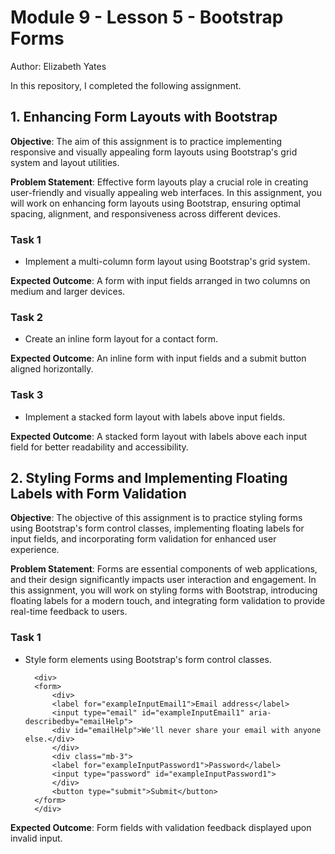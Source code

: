 # Module 9 - Lesson 5 - Bootstrap Forms
Author: Elizabeth Yates

In this repository, I completed the following assignment. 

## 1. Enhancing Form Layouts with Bootstrap

**Objective**: The aim of this assignment is to practice implementing responsive and visually appealing form layouts using Bootstrap's grid system and layout utilities.

**Problem Statement**: Effective form layouts play a crucial role in creating user-friendly and visually appealing web interfaces. In this assignment, you will work on enhancing form layouts using Bootstrap, ensuring optimal spacing, alignment, and responsiveness across different devices.

### Task 1 

- Implement a multi-column form layout using Bootstrap's grid system.

**Expected Outcome**: A form with input fields arranged in two columns on medium and larger devices.

### Task 2 

- Create an inline form layout for a contact form.

**Expected Outcome**: An inline form with input fields and a submit button aligned horizontally.

### Task 3 

- Implement a stacked form layout with labels above input fields.

**Expected Outcome**: A stacked form layout with labels above each input field for better readability and accessibility.

## 2. Styling Forms and Implementing Floating Labels with Form Validation

**Objective**: The objective of this assignment is to practice styling forms using Bootstrap's form control classes, implementing floating labels for input fields, and incorporating form validation for enhanced user experience.

**Problem Statement**: Forms are essential components of web applications, and their design significantly impacts user interaction and engagement. In this assignment, you will work on styling forms with Bootstrap, introducing floating labels for a modern touch, and integrating form validation to provide real-time feedback to users.

### Task 1

- Style form elements using Bootstrap's form control classes.

        <div>
        <form>
            <div>
            <label for="exampleInputEmail1">Email address</label>
            <input type="email" id="exampleInputEmail1" aria-describedby="emailHelp">
            <div id="emailHelp">We'll never share your email with anyone else.</div>
            </div>
            <div class="mb-3">
            <label for="exampleInputPassword1">Password</label>
            <input type="password" id="exampleInputPassword1">
            </div>
            <button type="submit">Submit</button>
        </form>
        </div>


**Expected Outcome**: Form fields with validation feedback displayed upon invalid input.

